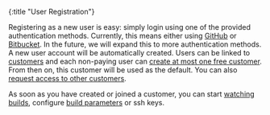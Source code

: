 {:title "User Registration"}

Registering as a new user is easy: simply login using one of the provided
authentication methods.  Currently, this means either using [GitHub](https://github.com)
or [Bitbucket](https://bitbucket.org).  In the future, we will expand this to more
authentication methods.  A new user account will be automatically created.  Users
can be linked to [customers](/pages/customer/) and each non-paying user can [create
at most one free customer](/pages/customer-new/).  From then on, this customer will
be used as the default.  You can also [request access to other customers](/pages/customer-join/).

As soon as you have created or joined a customer, you can start [watching builds](/pages/watch/),
configure [build parameters](/pages/params/) or ssh keys.